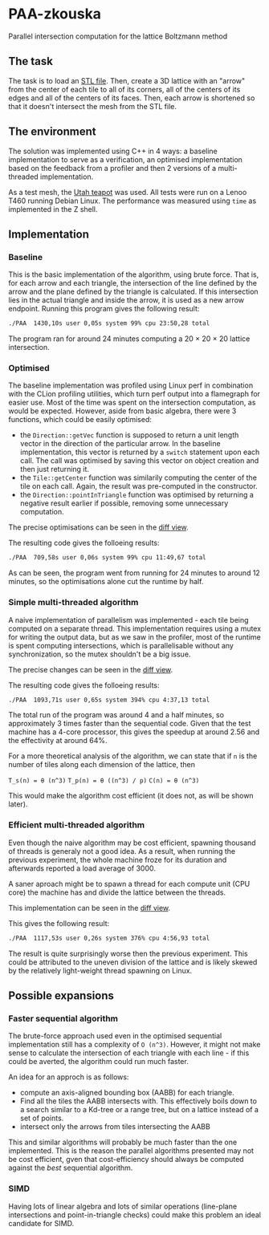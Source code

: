 # PAA-zkouska

Parallel intersection computation for the lattice Boltzmann method

## The task

The task is to load an [STL file](https://en.wikipedia.org/wiki/STL_(file_format)). Then, create a 3D lattice with an "arrow" from the center of each tile to all of its corners, all of the centers of its edges and all of the centers of its faces. Then, each arrow is shortened so that it doesn't intersect the mesh from the STL file.

## The environment

The solution was implemented using C++ in 4 ways: a baseline implementation to serve as a verification, an optimised implementation based on the feedback from a profiler and then 2 versions of a multi-threaded implementation.

As a test mesh, the [Utah teapot](https://en.wikipedia.org/wiki/Utah_teapot) was used. All tests were run on a Lenoo T460 running Debian Linux. The performance was measured using `time` as implemented in the Z shell.

## Implementation

### Baseline

This is the basic implementation of the algorithm, using brute force. That is, for each arrow and each triangle, the intersection of the line defined by the arrow and the plane defined by the triangle is calculated. If this intersection lies in the actual triangle and inside the arrow, it is used as a new arrow endpoint. Running this program gives the following result:

```sh
./PAA  1430,10s user 0,05s system 99% cpu 23:50,28 total
```

The program ran for around 24 minutes computing a 20 × 20 × 20 lattice intersection.

### Optimised

The baseline implementation was profiled using Linux perf in combination with the CLion profiling utilities, which turn perf output into a flamegraph for easier use. Most of the time was spent on the intersection computation, as would be expected. However, aside from basic algebra, there were 3 functions, which could be easily optimised:

- the `Direction::getVec` function is supposed to return a unit length vector in the direction of the particular arrow. In the baseline implementation, this vector is returned by a `switch` statement upon each call. The call was optimised by saving this vector on object creation and then just returning it.
- the `Tile::getCenter` function was similarily computing the center of the tile on each call. Again, the result was pre-computed in the constructor.
- the `Direction::pointInTriangle` function was optimised by returning a negative result earlier if possible, removing some unnecessary computation.

The precise optimisations can be seen in the [diff view](https://github.com/marekdedic/PAA-zkouska/compare/baseline...optimised).

The resulting code gives the folloeing results:

```sh
./PAA  709,58s user 0,06s system 99% cpu 11:49,67 total
```

As can be seen, the program went from running for 24 minutes to around 12 minutes, so the optimisations alone cut the runtime by half.

### Simple multi-threaded algorithm

A naive implementation of parallelism was implemented - each tile being computed on a separate thread. This implementation requires using a mutex for writing the output data, but as we saw in the profiler, most of the runtime is spent computing intersections, which is parallelisable without any synchronization, so the mutex shouldn't be a big issue.

The precise changes can be seen in the [diff view](https://github.com/marekdedic/PAA-zkouska/compare/optimised...simple-multi-thread).

The resulting code gives the folloeing results:

```sh
./PAA  1093,71s user 0,65s system 394% cpu 4:37,13 total
```
The total run of the program was around 4 and a half minutes, so approximately 3 times faster than the sequential code. Given that the test machine has a 4-core processor, this gives the speedup at around 2.56 and the effectivity at around 64%.

For a more theoretical analysis of the algorithm, we can state that if `n` is the number of tiles along each dimension of the lattice, then

`T_s(n) = θ (n^3)`
`T_p(n) = θ ((n^3) / p)`
`C(n) = θ (n^3)`

This would make the algorithm cost efficient (it does not, as will be shown later).

### Efficient multi-threaded algorithm

Even though the naive algorithm may be cost efficient, spawning thousand of threads is generaly not a good idea. As a result, when running the previous experiment, the whole machine froze for its duration and afterwards reported a load average of 3000.

A saner aproach might be to spawn a thread for each compute unit (CPU core) the machine has and divide the lattice between the threads.

This implementation can be seen in the [diff view](https://github.com/marekdedic/PAA-zkouska/compare/simple-multi-thread...efficient-multi-thread).

This gives the following result:

```sh
./PAA  1117,53s user 0,26s system 376% cpu 4:56,93 total
```

The result is quite surprisingly worse then the previous experiment. This could be attributed to the uneven division of the lattice and is likely skewed by the relatively light-weight thread spawning on Linux.

## Possible expansions

### Faster sequential algorithm

The brute-force approach used even in the optimised sequential implementation still has a complexity of `O (n^3)`. However, it might not make sense to calculate the intersection of each triangle with each line - if this could be averted, the algorithm could run much faster.

An idea for an approch is as follows:

- compute an axis-aligned bounding box (AABB) for each triangle.
- Find all the tiles the AABB intersects with. This effectively boils down to a search similar to a Kd-tree or a range tree, but on a lattice instead of a set of points.
- intersect only the arrows from tiles intersecting the AABB

This and similar algorithms will probably be much faster than the one implemented. This is the reason the parallel algorithms presented may not be cost efficient, gven that cost-efficiency should always be computed against the *best* sequential algorithm.

### SIMD

Having lots of linear algebra and lots of similar operations (line-plane intersections and point-in-triangle checks) could make this problem an ideal candidate for SIMD.
